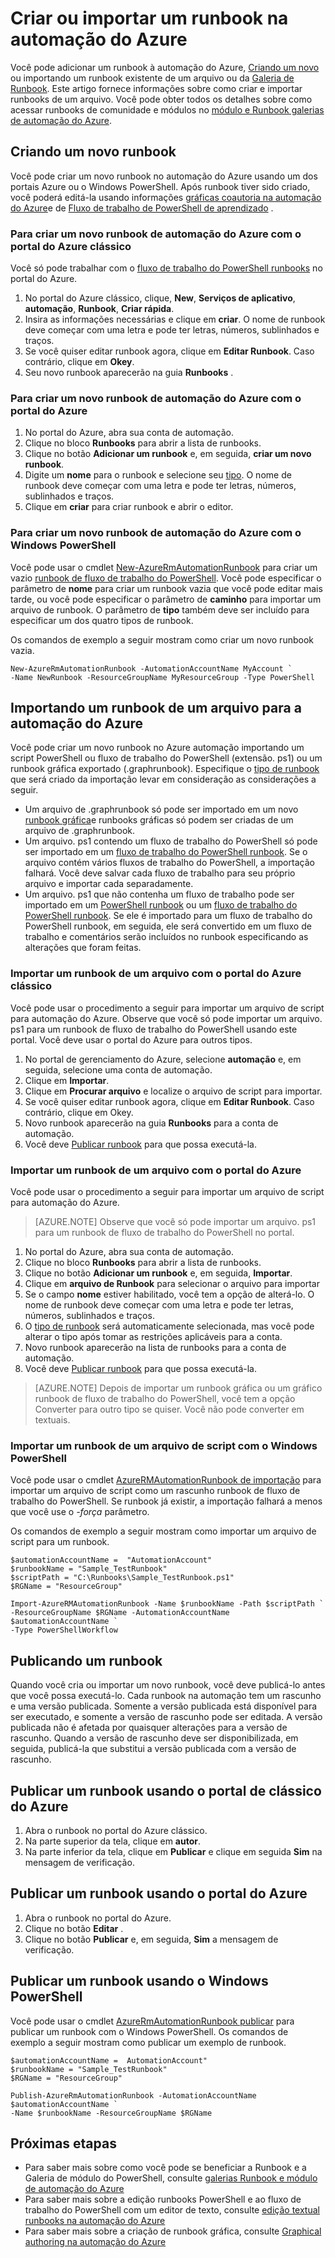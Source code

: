 <properties
    pageTitle="Criar ou importar um runbook na automação do Azure"
    description="Este artigo descreve como criar um novo runbook no Azure automação ou importá-lo de um arquivo."
    services="automation"
    documentationCenter=""
    authors="mgoedtel"
    manager="jwhit"
    editor="tysonn" />
<tags
    ms.service="automation"
    ms.devlang="na"
    ms.topic="article"
    ms.tgt_pltfrm="na"
    ms.workload="infrastructure-services"
    ms.date="09/12/2016"
    ms.author="magoedte;bwren" />

# <a name="creating-or-importing-a-runbook-in-azure-automation"></a>Criar ou importar um runbook na automação do Azure

Você pode adicionar um runbook à automação do Azure, [Criando um novo](#creating-a-new-runbook) ou importando um runbook existente de um arquivo ou da [Galeria de Runbook](automation-runbook-gallery.md). Este artigo fornece informações sobre como criar e importar runbooks de um arquivo.  Você pode obter todos os detalhes sobre como acessar runbooks de comunidade e módulos no [módulo e Runbook galerias de automação do Azure](automation-runbook-gallery.md).

## <a name="creating-a-new-runbook"></a>Criando um novo runbook

Você pode criar um novo runbook no automação do Azure usando um dos portais Azure ou o Windows PowerShell. Após runbook tiver sido criado, você poderá editá-la usando informações [gráficas coautoria na automação do Azure](automation-graphical-authoring-intro.md)e de [Fluxo de trabalho de PowerShell de aprendizado](automation-powershell-workflow.md) .

### <a name="to-create-a-new-azure-automation-runbook-with-the-azure-classic-portal"></a>Para criar um novo runbook de automação do Azure com o portal do Azure clássico

Você só pode trabalhar com o [fluxo de trabalho do PowerShell runbooks](automation-runbook-types.md#powershell-workflow-runbooks) no portal do Azure.

1. No portal do Azure clássico, clique, **New**, **Serviços de aplicativo**, **automação**, **Runbook**, **Criar rápida**.
2. Insira as informações necessárias e clique em **criar**. O nome de runbook deve começar com uma letra e pode ter letras, números, sublinhados e traços.
3. Se você quiser editar runbook agora, clique em **Editar Runbook**. Caso contrário, clique em **Okey**.
4. Seu novo runbook aparecerão na guia **Runbooks** .


### <a name="to-create-a-new-azure-automation-runbook-with-the-azure-portal"></a>Para criar um novo runbook de automação do Azure com o portal do Azure

1. No portal do Azure, abra sua conta de automação.
2. Clique no bloco **Runbooks** para abrir a lista de runbooks.
3. Clique no botão **Adicionar um runbook** e, em seguida, **criar um novo runbook**.
2. Digite um **nome** para o runbook e selecione seu [tipo](automation-runbook-types.md). O nome de runbook deve começar com uma letra e pode ter letras, números, sublinhados e traços.
3. Clique em **criar** para criar runbook e abrir o editor.


### <a name="to-create-a-new-azure-automation-runbook-with-windows-powershell"></a>Para criar um novo runbook de automação do Azure com o Windows PowerShell

Você pode usar o cmdlet [New-AzureRmAutomationRunbook](https://msdn.microsoft.com/library/mt619376.aspx) para criar um vazio [runbook de fluxo de trabalho do PowerShell](automation-runbook-types.md#powershell-workflow-runbooks). Você pode especificar o parâmetro de **nome** para criar um runbook vazia que você pode editar mais tarde, ou você pode especificar o parâmetro de **caminho** para importar um arquivo de runbook. O parâmetro de **tipo** também deve ser incluído para especificar um dos quatro tipos de runbook.

Os comandos de exemplo a seguir mostram como criar um novo runbook vazia.

    New-AzureRmAutomationRunbook -AutomationAccountName MyAccount `
    -Name NewRunbook -ResourceGroupName MyResourceGroup -Type PowerShell

## <a name="importing-a-runbook-from-a-file-into-azure-automation"></a>Importando um runbook de um arquivo para a automação do Azure

Você pode criar um novo runbook no Azure automação importando um script PowerShell ou fluxo de trabalho do PowerShell (extensão. ps1) ou um runbook gráfica exportado (.graphrunbook).  Especifique o [tipo de runbook](automation-runbook-types.md) que será criado da importação levar em consideração as considerações a seguir.

- Um arquivo de .graphrunbook só pode ser importado em um novo [runbook gráfica](automation-runbook-types.md#graphical-runbooks)e runbooks gráficas só podem ser criadas de um arquivo de .graphrunbook.
- Um arquivo. ps1 contendo um fluxo de trabalho do PowerShell só pode ser importado em um [fluxo de trabalho do PowerShell runbook](automation-runbook-types.md#powershell-workflow-runbooks).  Se o arquivo contém vários fluxos de trabalho do PowerShell, a importação falhará. Você deve salvar cada fluxo de trabalho para seu próprio arquivo e importar cada separadamente.
- Um arquivo. ps1 que não contenha um fluxo de trabalho pode ser importado em um [PowerShell runbook](automation-runbook-types.md#powershell-runbooks) ou um [fluxo de trabalho do PowerShell runbook](automation-runbook-types.md#powershell-workflow-runbooks).  Se ele é importado para um fluxo de trabalho do PowerShell runbook, em seguida, ele será convertido em um fluxo de trabalho e comentários serão incluídos no runbook especificando as alterações que foram feitas.

### <a name="to-import-a-runbook-from-a-file-with-the-azure-classic-portal"></a>Importar um runbook de um arquivo com o portal do Azure clássico
Você pode usar o procedimento a seguir para importar um arquivo de script para automação do Azure.  Observe que você só pode importar um arquivo. ps1 para um runbook de fluxo de trabalho do PowerShell usando este portal.  Você deve usar o portal do Azure para outros tipos.

1. No portal de gerenciamento do Azure, selecione **automação** e, em seguida, selecione uma conta de automação.
2. Clique em **Importar**.
3. Clique em **Procurar arquivo** e localize o arquivo de script para importar.
4. Se você quiser editar runbook agora, clique em **Editar Runbook**. Caso contrário, clique em Okey.
5. Novo runbook aparecerão na guia **Runbooks** para a conta de automação.
6. Você deve [Publicar runbook](#publishing-a-runbook) para que possa executá-la.


### <a name="to-import-a-runbook-from-a-file-with-the-azure-portal"></a>Importar um runbook de um arquivo com o portal do Azure
Você pode usar o procedimento a seguir para importar um arquivo de script para automação do Azure.  

>[AZURE.NOTE] Observe que você só pode importar um arquivo. ps1 para um runbook de fluxo de trabalho do PowerShell no portal.

1. No portal do Azure, abra sua conta de automação.
2. Clique no bloco **Runbooks** para abrir a lista de runbooks.
3. Clique no botão **Adicionar um runbook** e, em seguida, **Importar**.
4. Clique em **arquivo de Runbook** para selecionar o arquivo para importar
2. Se o campo **nome** estiver habilitado, você tem a opção de alterá-lo.  O nome de runbook deve começar com uma letra e pode ter letras, números, sublinhados e traços.
3. O [tipo de runbook](automation-runbook-types.md) será automaticamente selecionada, mas você pode alterar o tipo após tomar as restrições aplicáveis para a conta. 
3. Novo runbook aparecerão na lista de runbooks para a conta de automação.
4. Você deve [Publicar runbook](#publishing-a-runbook) para que possa executá-la.

>[AZURE.NOTE] Depois de importar um runbook gráfica ou um gráfico runbook de fluxo de trabalho do PowerShell, você tem a opção Converter para outro tipo se quiser. Você não pode converter em textuais.

### <a name="to-import-a-runbook-from-a-script-file-with-windows-powershell"></a>Importar um runbook de um arquivo de script com o Windows PowerShell

Você pode usar o cmdlet [AzureRMAutomationRunbook de importação](https://msdn.microsoft.com/library/mt603735.aspx) para importar um arquivo de script como um rascunho runbook de fluxo de trabalho do PowerShell. Se runbook já existir, a importação falhará a menos que você use o *-força* parâmetro. 

Os comandos de exemplo a seguir mostram como importar um arquivo de script para um runbook.

    $automationAccountName =  "AutomationAccount"
    $runbookName = "Sample_TestRunbook"
    $scriptPath = "C:\Runbooks\Sample_TestRunbook.ps1"
    $RGName = "ResourceGroup"

    Import-AzureRMAutomationRunbook -Name $runbookName -Path $scriptPath `
    -ResourceGroupName $RGName -AutomationAccountName $automationAccountName `
    -Type PowerShellWorkflow 


## <a name="publishing-a-runbook"></a>Publicando um runbook

Quando você cria ou importar um novo runbook, você deve publicá-lo antes que você possa executá-lo.  Cada runbook na automação tem um rascunho e uma versão publicada. Somente a versão publicada está disponível para ser executado, e somente a versão de rascunho pode ser editada. A versão publicada não é afetada por quaisquer alterações para a versão de rascunho. Quando a versão de rascunho deve ser disponibilizada, em seguida, publicá-la que substitui a versão publicada com a versão de rascunho.

## <a name="to-publish-a-runbook-using-the-azure-classic-portal"></a>Publicar um runbook usando o portal de clássico do Azure

1. Abra o runbook no portal do Azure clássico.
1. Na parte superior da tela, clique em **autor**.
1. Na parte inferior da tela, clique em **Publicar** e clique em seguida **Sim** na mensagem de verificação.

## <a name="to-publish-a-runbook-using-the-azure-portal"></a>Publicar um runbook usando o portal do Azure

1. Abra o runbook no portal do Azure.
1. Clique no botão **Editar** .
1. Clique no botão **Publicar** e, em seguida, **Sim** a mensagem de verificação.


## <a name="to-publish-a-runbook-using-windows-powershell"></a>Publicar um runbook usando o Windows PowerShell

Você pode usar o cmdlet [AzureRmAutomationRunbook publicar](https://msdn.microsoft.com/library/mt603705.aspx) para publicar um runbook com o Windows PowerShell. Os comandos de exemplo a seguir mostram como publicar um exemplo de runbook.

    $automationAccountName =  AutomationAccount"
    $runbookName = "Sample_TestRunbook"
    $RGName = "ResourceGroup"

    Publish-AzureRmAutomationRunbook -AutomationAccountName $automationAccountName `
    -Name $runbookName -ResourceGroupName $RGName


## <a name="next-steps"></a>Próximas etapas
- Para saber mais sobre como você pode se beneficiar a Runbook e a Galeria de módulo do PowerShell, consulte [galerias Runbook e módulo de automação do Azure](automation-runbook-gallery.md)
- Para saber mais sobre a edição runbooks PowerShell e ao fluxo de trabalho do PowerShell com um editor de texto, consulte [edição textual runbooks na automação do Azure](automation-edit-textual-runbook.md)
- Para saber mais sobre a criação de runbook gráfica, consulte [Graphical authoring na automação do Azure](automation-graphical-authoring-intro.md)

